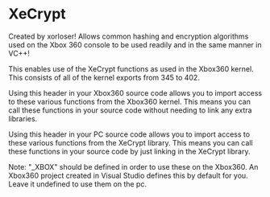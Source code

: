 # XeCrypt
Created by xorloser! Allows common hashing and encryption algorithms used on the Xbox 360 console to be used readily and in the same manner in VC++!

This enables use of the XeCrypt functions as used in the Xbox360 kernel.
This consists of all of the kernel exports from 345 to 402.

Using this header in your Xbox360 source code allows you to import
access to these various functions from the Xbox360 kernel.
This means you can call these functions in your source code
without needing to link any extra libraries.

Using this header in your PC source code allows you to import
access to these various functions from the XeCrypt library.
This means you can call these functions in your source code
by just linking in the XeCrypt library.

Note: "_XBOX" should be defined in order to use these on the Xbox360.
An Xbox360 project created in Visual Studio defines this by default for you.
Leave it undefined to use them on the pc.
